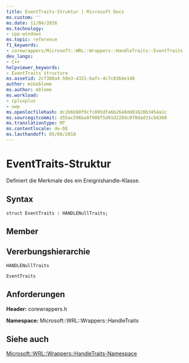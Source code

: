 ```yaml
---
title: EventTraits-Struktur | Microsoft Docs
ms.custom: ''
ms.date: 11/04/2016
ms.technology:
- cpp-windows
ms.topic: reference
f1_keywords:
- corewrappers/Microsoft::WRL::Wrappers::HandleTraits::EventTraits
dev_langs:
- C++
helpviewer_keywords:
- EventTraits structure
ms.assetid: 2cf308a4-50e3-4321-bafc-4c7c0364e148
author: mikeblome
ms.author: mblome
ms.workload:
- cplusplus
- uwp
ms.openlocfilehash: dc2b6b88f9cfc095dfa6b2648dd81820b3454a1c
ms.sourcegitcommit: d55ac596ba8f908f5d91d228dc070dad31cb8360
ms.translationtype: MT
ms.contentlocale: de-DE
ms.lasthandoff: 05/08/2018
---
```

# <a name="eventtraits-structure"></a>EventTraits-Struktur
Definiert die Merkmale des ein Ereignishandle-Klasse.  
  
## <a name="syntax"></a>Syntax  
  
```  
struct EventTraits : HANDLENullTraits;  
```  
  
## <a name="members"></a>Member  
  
## <a name="inheritance-hierarchy"></a>Vererbungshierarchie  
 `HANDLENullTraits`  
  
 `EventTraits`  
  
## <a name="requirements"></a>Anforderungen  
 **Header:** corewrappers.h  
  
 **Namespace:** Microsoft::WRL::Wrappers::HandleTraits  
  
## <a name="see-also"></a>Siehe auch  
 [Microsoft::WRL::Wrappers::HandleTraits-Namespace](../windows/microsoft-wrl-wrappers-handletraits-namespace.md)